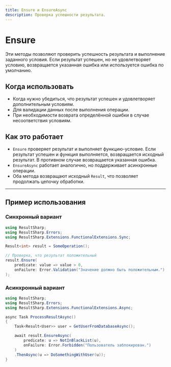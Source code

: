 ```yaml
---  
title: Ensure и EnsureAsync  
description: Проверка успешности результата.  
---
```


# Ensure

Эти методы позволяют проверить успешность результата и выполнение заданного условия. Если результат успешен, но не удовлетворяет условию, возвращается указанная ошибка или используется ошибка по умолчанию.

## Когда использовать  

- Когда нужно убедиться, что результат успешен и удовлетворяет дополнительным условиям.  
- Для валидации данных после выполнения операции.  
- При необходимости возврата определённой ошибки в случае несоответствия условиям.  

## Как это работает  

- `Ensure` проверяет результат и выполняет функцию-условие. Если результат успешен и функция выполняется, возвращается исходный результат. В противном случае возвращается указанная ошибка.  
- `EnsureAsync` работает аналогично, но поддерживает асинхронные операции.  
- Оба метода возвращают исходный `Result`, что позволяет продолжать цепочку обработки.  

---

## Пример использования  

### Синхронный вариант  

```csharp
using ResultSharp;
using ResultSharp.Errors;
using ResultSharp.Extensions.FunctionalExtensions.Sync;

Result<int> result = SomeOperation();

// Проверка, что результат положительный
result.Ensure(
    predicate: value => value > 0,
    onFailure: Error.Validation("Значение должно быть положительным.")
);
```

### Асинхронный вариант  

```csharp
using ResultSharp;
using ResultSharp.Errors;
using ResultSharp.Extensions.FunctionalExtensions.Async;

async Task ProcessResultAsync()
{
    Task<Result<User>> user = GetUserFromDatabaseAsync();

    await result.EnsureAsync(
        predicate: u => NotInBlackList(u),
        onFailure: Error.Forbidden("Пользователь заблокирован.")
    )
    .ThenAsync(u => DoSomethingWithUser(u));
}
```